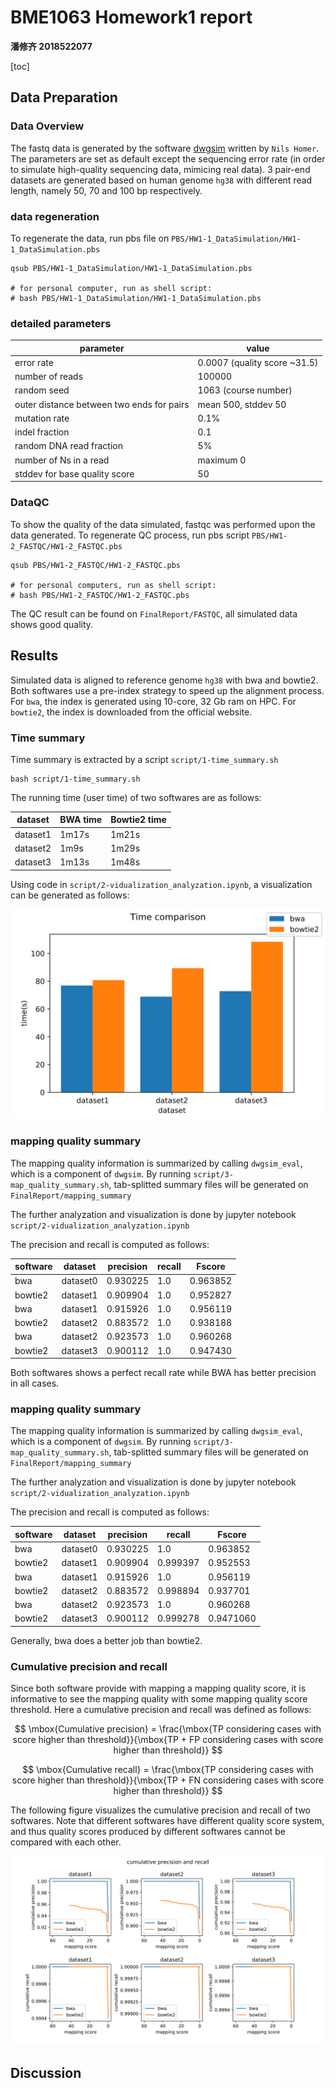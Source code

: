 # BME1063 Homework1 report
**潘修齐 2018522077**

[toc]

## Data Preparation

### Data Overview

The fastq data is generated by the software [dwgsim](https://github.com/nh13/DWGSIM) written by `Nils Homer`. The parameters are set as default except the sequencing error rate (in order to simulate high-quality sequencing data, mimicing real data). 3 pair-end datasets are generated based on human genome `hg38` with different read length, namely 50, 70 and 100 bp respectively.

### data regeneration

To regenerate the data, run pbs file on `PBS/HW1-1_DataSimulation/HW1-1_DataSimulation.pbs`

```shell
qsub PBS/HW1-1_DataSimulation/HW1-1_DataSimulation.pbs

# for personal computer, run as shell script:
# bash PBS/HW1-1_DataSimulation/HW1-1_DataSimulation.pbs
```

### detailed parameters

| parameter | value |
|-----------|-------|
| error rate | 0.0007 (quality score ~31.5) |
| number of reads | 100000 |
| random seed | 1063 (course number) |
| outer distance between two ends for pairs | mean 500, stddev 50|
| mutation rate | 0.1% |
| indel fraction | 0.1 |
| random DNA read fraction | 5% |
| number of Ns in a read | maximum 0 |
| stddev for base quality score | 50 |

### DataQC

To show the quality of the data simulated, fastqc was performed upon the data generated. To regenerate QC process, run pbs script `PBS/HW1-2_FASTQC/HW1-2_FASTQC.pbs`

```shell
qsub PBS/HW1-2_FASTQC/HW1-2_FASTQC.pbs

# for personal computers, run as shell script:
# bash PBS/HW1-2_FASTQC/HW1-2_FASTQC.pbs
```

The QC result can be found on `FinalReport/FASTQC`, all simulated data shows good quality.

## Results

Simulated data is aligned to reference genome `hg38` with bwa and bowtie2. Both softwares use a pre-index strategy to speed up the alignment process. For `bwa`, the index is generated using 10-core, 32 Gb ram on HPC. For `bowtie2`, the index is downloaded from the official website.

### Time summary

Time summary is extracted by a script `script/1-time_summary.sh`

```shell
bash script/1-time_summary.sh 
```

The running time (user time) of two softwares are as follows: 

| dataset | BWA time | Bowtie2 time |
|---------|----------|--------------|
| dataset1 | 1m17s   | 1m21s        |
| dataset2 | 1m9s    | 1m29s        |
| dataset3 | 1m13s   | 1m48s        |

Using code in `script/2-vidualization_analyzation.ipynb`, a visualization can be generated as follows:

![time comparison](images/time_comparison.svg)

### mapping quality summary

The mapping quality information is summarized by calling `dwgsim_eval`, which is a component of `dwgsim`. By running `script/3-map_quality_summary.sh`, tab-splitted summary files will be generated on `FinalReport/mapping_summary`

The further analyzation and visualization is done by jupyter notebook `script/2-vidualization_analyzation.ipynb`

The precision and recall is computed as follows:

|software | dataset | precision | recall | Fscore |
|---------|---------|-----------|--------|--------|
|bwa|dataset0 | 0.930225 | 1.0 | 0.963852 | 
| bowtie2 | dataset1 | 0.909904 | 1.0 | 0.952827 | 
| bwa | dataset1 | 0.915926 | 1.0 | 0.956119 |
| bowtie2 | dataset2 | 0.883572 | 1.0 | 0.938188 |
| bwa | dataset2 | 0.923573 | 1.0 | 0.960268 |
| bowtie2 | dataset3 | 0.900112 | 1.0 | 0.947430 | 

Both softwares shows a perfect recall rate while BWA has better precision in all cases.

### mapping quality summary

The mapping quality information is summarized by calling `dwgsim_eval`, which is a component of `dwgsim`. By running `script/3-map_quality_summary.sh`, tab-splitted summary files will be generated on `FinalReport/mapping_summary`

The further analyzation and visualization is done by jupyter notebook `script/2-vidualization_analyzation.ipynb`

The precision and recall is computed as follows:

|software | dataset | precision | recall | Fscore |
|---------|---------|-----------|--------|--------|
|bwa|dataset0 | 0.930225 | 1.0 | 0.963852 | 
| bowtie2 | dataset1 | 0.909904 | 0.999397 | 0.952553 | 
| bwa | dataset1 | 0.915926 | 1.0 | 0.956119 |
| bowtie2 | dataset2 | 0.883572 | 0.998894 | 0.937701 |
| bwa | dataset2 | 0.923573 | 1.0 | 0.960268 |
| bowtie2 | dataset3 | 0.900112 | 0.999278 | 0.9471060 | 

Generally, bwa does a better job than bowtie2.

### Cumulative precision and recall

Since both software provide with mapping a mapping quality score, it is informative to see the mapping quality with some mapping quality score threshold. Here a cumulative precision and recall was defined as follows:

$$
\mbox{Cumulative precision} = \frac{\mbox{TP considering cases with score higher than threshold}}{\mbox{TP + FP considering cases with score higher than threshold}} 
$$

$$
\mbox{Cumulative recall} = \frac{\mbox{TP considering cases with score higher than threshold}}{\mbox{TP + FN considering cases with score higher than threshold}}
$$

The following figure visualizes the cumulative precision and recall of two softwares. Note that different softwares have different quality score system, and thus quality scores produced by different softwares cannot be compared with each other.

![](images/cumulative_precision_recall.svg)

## Discussion